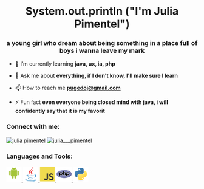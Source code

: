 <h1 align="center">System.out.println ("I'm Julia Pimentel")</h1>
<h3 align="center">a young girl who dream about being something in a place full of boys i wanna leave my mark</h3>

- 🌱 I’m currently learning **java, ux, ia, php**

- 💬 Ask me about **everything, if I don't know, I'll make sure I learn**

- 📫 How to reach me **pugedoj@gmail.com**

- ⚡ Fun fact **even everyone being closed mind with java, i will confidently say that it is my favorit**

<h3 align="left">Connect with me:</h3>
<p align="left">
<a href="https://linkedin.com/in/julia pimentel" target="blank"><img align="center" src="https://raw.githubusercontent.com/rahuldkjain/github-profile-readme-generator/master/src/images/icons/Social/linked-in-alt.svg" alt="julia pimentel" height="30" width="40" /></a>
<a href="https://instagram.com/julia___pimentel" target="blank"><img align="center" src="https://raw.githubusercontent.com/rahuldkjain/github-profile-readme-generator/master/src/images/icons/Social/instagram.svg" alt="julia___pimentel" height="30" width="40" /></a>
</p>

<h3 align="left">Languages and Tools:</h3>
<p align="left"> <a href="https://developer.android.com" target="_blank" rel="noreferrer"> <img src="https://raw.githubusercontent.com/devicons/devicon/master/icons/android/android-original-wordmark.svg" alt="android" width="40" height="40"/> </a> <a href="https://www.java.com" target="_blank" rel="noreferrer"> <img src="https://raw.githubusercontent.com/devicons/devicon/master/icons/java/java-original.svg" alt="java" width="40" height="40"/> </a> <a href="https://developer.mozilla.org/en-US/docs/Web/JavaScript" target="_blank" rel="noreferrer"> <img src="https://raw.githubusercontent.com/devicons/devicon/master/icons/javascript/javascript-original.svg" alt="javascript" width="40" height="40"/> </a> <a href="https://www.php.net" target="_blank" rel="noreferrer"> <img src="https://raw.githubusercontent.com/devicons/devicon/master/icons/php/php-original.svg" alt="php" width="40" height="40"/> </a> <a href="https://www.python.org" target="_blank" rel="noreferrer"> <img src="https://raw.githubusercontent.com/devicons/devicon/master/icons/python/python-original.svg" alt="python" width="40" height="40"/> </a> </p>
